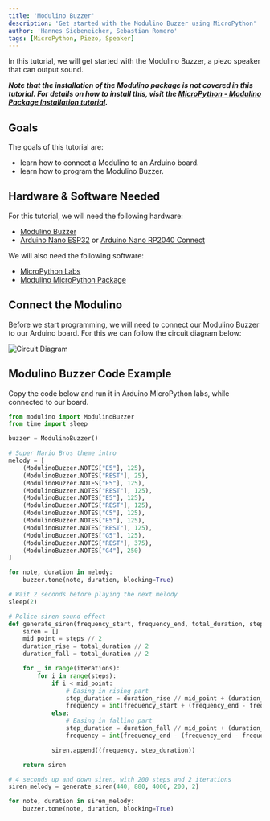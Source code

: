 ```yaml
---
title: 'Modulino Buzzer'
description: 'Get started with the Modulino Buzzer using MicroPython'
author: 'Hannes Siebeneicher, Sebastian Romero'
tags: [MicroPython, Piezo, Speaker]
---
```


In this tutorial, we will get started with the Modulino Buzzer, a piezo speaker that can output sound.

***Note that the installation of the Modulino package is not covered in this tutorial. For details on how to install this, visit the [MicroPython - Modulino Package Installation tutorial](/micropython/modulinos/installation).***

## Goals

The goals of this tutorial are:

- learn how to connect a Modulino to an Arduino board.
- learn how to program the Modulino Buzzer.

## Hardware & Software Needed

For this tutorial, we will need the following hardware:
- [Modulino Buzzer](https://store.arduino.cc/products/plug-and-make-kit)
- [Arduino Nano ESP32](https://store.arduino.cc/products/nano-esp32?queryID=undefined) or [Arduino Nano RP2040 Connect](https://store.arduino.cc/en-se/products/arduino-nano-rp2040-connect)

We will also need the following software:
- [MicroPython Labs](https://lab-micropython.arduino.cc/)
- [Modulino MicroPython Package](https://github.com/arduino/arduino-modulino-mpy)

## Connect the Modulino

Before we start programming, we will need to connect our Modulino Buzzer to our Arduino board. For this we can follow the circuit diagram below:

![Circuit Diagram]()

## Modulino Buzzer Code Example

Copy the code below and run it in Arduino MicroPython labs, while connected to our board.

```python
from modulino import ModulinoBuzzer
from time import sleep

buzzer = ModulinoBuzzer()

# Super Mario Bros theme intro
melody = [
    (ModulinoBuzzer.NOTES["E5"], 125),
    (ModulinoBuzzer.NOTES["REST"], 25),
    (ModulinoBuzzer.NOTES["E5"], 125),
    (ModulinoBuzzer.NOTES["REST"], 125),
    (ModulinoBuzzer.NOTES["E5"], 125),
    (ModulinoBuzzer.NOTES["REST"], 125),
    (ModulinoBuzzer.NOTES["C5"], 125),
    (ModulinoBuzzer.NOTES["E5"], 125),
    (ModulinoBuzzer.NOTES["REST"], 125),
    (ModulinoBuzzer.NOTES["G5"], 125),
    (ModulinoBuzzer.NOTES["REST"], 375),
    (ModulinoBuzzer.NOTES["G4"], 250)
]

for note, duration in melody:
    buzzer.tone(note, duration, blocking=True)

# Wait 2 seconds before playing the next melody
sleep(2)

# Police siren sound effect
def generate_siren(frequency_start, frequency_end, total_duration, steps, iterations):
    siren = []
    mid_point = steps // 2
    duration_rise = total_duration // 2
    duration_fall = total_duration // 2

    for _ in range(iterations):
        for i in range(steps):
            if i < mid_point:
                # Easing in rising part
                step_duration = duration_rise // mid_point + (duration_rise // mid_point * (mid_point - i) // mid_point)
                frequency = int(frequency_start + (frequency_end - frequency_start) * (i / mid_point))
            else:
                # Easing in falling part
                step_duration = duration_fall // mid_point + (duration_fall // mid_point * (i - mid_point) // mid_point)
                frequency = int(frequency_end - (frequency_end - frequency_start) * ((i - mid_point) / mid_point))

            siren.append((frequency, step_duration))

    return siren

# 4 seconds up and down siren, with 200 steps and 2 iterations
siren_melody = generate_siren(440, 880, 4000, 200, 2)

for note, duration in siren_melody:
    buzzer.tone(note, duration, blocking=True)
```